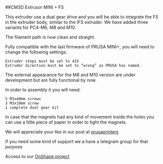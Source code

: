##CM3D Extrusor MINI + FS

This extruder use a dual gear drive and you will be able to integrate the FS  in the extruder body, similar to the IFS extruder. We have added three variants for PC4-M6, M8 and M10. 

The filament path is now clean and straight.

Fully compatible with the last firmware of PRUSA MINI+, you will need to change the following settings:

    Extruder steps must be set to 415
    Extruder direction must be set to “wrong” as PRUSA has named.

The external appearance for the M8 and M10 version are under development but are fully functional by now.

In order to assembly it you will need:

    5 M3x40mm screws
    3 M3x10mm screw
    1 complete dual gear kit 

In case that the magnets had any kind of movement inside the holes you can use a little piece of paper in order to tight the magnets.

We will appreciate your like in our post at [prusaprinters](https://www.prusaprinters.org/prints/118593-cm3d-extrusor-mini-fs)

If you need some kind of support we a have a telegram group for that purpose

Access to our [OnShape project](https://cad.onshape.com/documents/4021c1065087e51c0de7c435/w/93cd67aa85abcf00376051f8/e/0511483d5167ab0142a4283e)